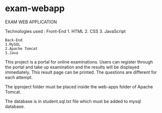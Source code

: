 # exam-webapp
EXAM  WEB APPLICATION

Technologies used : 
	Front-End
	1. HTML
	2. CSS
	3. JavaScript

	Back-End
	1.MySQL
	2.Apache Tomcat
	3.Java

This project is a portal for online examinations. 
Users can register through the portal and take up examination and the results will be displayed immediately.
This result page can be printed. The questions are different for each attempt.  



The ipproject folder must be placed inside the web-apps folder of Apache Tomcat.

The database is in student.sql.txt file which must be added to mysql database.
